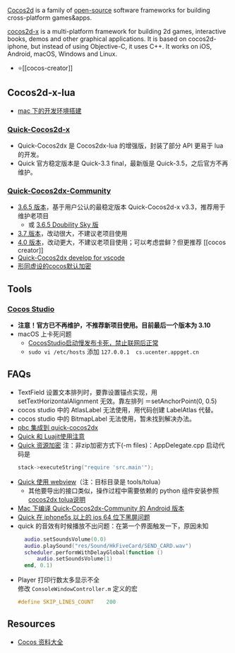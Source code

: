 [Cocos2d](http://cocos2d.org/) is a family of [open-source](https://github.com/cocos2d) software frameworks for building cross-platform games&apps.

[cocos2d-x](https://github.com/cocos2d/cocos2d-x) is a multi-platform framework for building 2d games, interactive books, demos and other graphical applications. It is based on cocos2d-iphone, but instead of using Objective-C, it uses C++. It works on iOS, Android, macOS, Windows and Linux.


- :star:[[cocos-creator]]



## Cocos2d-x-lua
- [mac 下的开发环境搭建](http://sunhantao.github.io/2016/02/13/Mac%E4%B8%8B%E7%BC%96%E7%A0%81%E8%B0%83%E8%AF%95Cocos2dx-lua%E7%9A%84%E5%B7%A5%E5%85%B7/)

### [Quick-Cocos2d-x](https://github.com/chukong/quick-cocos2d-x)
- Quick-Cocos2dx 是 Cocos2dx-lua 的增强版，封装了部分 API 更易于 lua 的开发。
- Quick 官方稳定版本是 Quick-3.3 final，最新版是 Quick-3.5，之后官方不再维护。

### [Quick-Cocos2dx-Community](http://www.cocos2d-lua.org/)
- [3.6.5 版本](https://github.com/u0u0/Quick-Cocos2dx-Community/tree/3.6.5_Release)，基于用户公认的最稳定版本 Quick-Cocos2d-x v3.3，推荐用于维护老项目
  - 或 [3.6.5 Doubility Sky 版](https://github.com/doubility-sky/Quick-Cocos2dx-Community/tree/dev)
- [3.7 版本](https://github.com/u0u0/Quick-Cocos2dx-Community)，改动很大，不建议老项目使用
- [4.0 版本](https://github.com/u0u0/Cocos2d-Lua-Community)，改动更大，不建议老项目使用；可以考虑尝鲜？但更推荐 [[cocos creator]]
- [Quick-Cocos2dx develop for vscode](https://github.com/leitwolf/vscode-QuickXDev)
- [形同虚设的cocos默认加密](https://blog.shuax.com/archives/decryptcocos.html)



## Tools

### [Cocos Studio](http://www.cocos2d-x.org/download/cocos)
- **注意！官方已不再维护，不推荐新项目使用。目前最后一个版本为 3.10**
- macOS 上卡死问题
  - [CocosStudio启动慢发布卡死，禁止联网后正常](https://forum.cocos.org/t/cocosstudio/41214/12)
  - `sudo vi /etc/hosts` 添加 `127.0.0.1  cs.ucenter.appget.cn`



## FAQs
- TextField 设置文本排列时，要靠设置锚点实现，用 setTextHorizontalAlignment 无效。靠左排列 ＝setAnchorPoint(0, 0.5)
- cocos studio 中的 AtlasLabel 无法使用，用代码创建 LabelAtlas 代替。
- cocos studio 中的 BitmapLabel 无法使用，暂未找到解决办法。
- [pbc 集成到 quick-cocos2dx](http://www.cnblogs.com/suncoolcat/p/3297313.html)
- [Quick 和 Luajit使用注意](http://tairan.com/archives/10561/)
- [Quick 资源加密](http://tairan.com/archives/10157/) 注：非zip加密方式下(-m files)：AppDelegate.cpp 启动代码是
  ```C++
  stack->executeString("require 'src.main'"); 
  ```
- [Quick 使用 webview](http://my.oschina.net/u/1582495/blog/465695)（注：目标目录是 tools/tolua）
  - 其他要导出的接口类似，操作过程中需要依赖的 python 组件安装参照[cocos2dx tolua说明](https://github.com/cocos2d/cocos2d-x/tree/c9306a053f051325a03b5297be7be6d645584780/tools/tolua)
- [Mac 下编译 Quick-Cocos2dx-Community 的 Android 版本](http://tairan.com/archives/10567/)
- [Quick 在 iphone5s 以上的 ios 64 位下黑屏问题](http://www.cnblogs.com/yans/p/yans.html)
- quick 的音效有时候播放不出问题：在第一个界面触发一下，原因未知
  ```lua
    audio.setSoundsVolume(0.0)
    audio.playSound("res/Sound/HkFiveCard/SEND_CARD.wav")
    scheduler.performWithDelayGlobal(function ()
        audio.setSoundsVolume(1)
    end, 0.1)
  ```
- Player 打印行数太多显示不全  
  修改 `ConsoleWindowController.m` 定义的宏  
  ```cpp
  #define SKIP_LINES_COUNT    200
  ```



## Resources
- [Cocos 资料大全](https://github.com/fusijie/Cocos-Resource)
